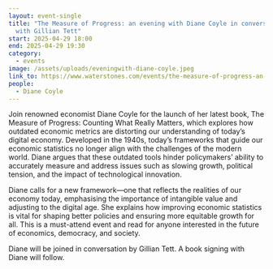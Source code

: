```yaml
---
layout: event-single
title: "The Measure of Progress: an evening with Diane Coyle in conversation
  with Gillian Tett"
start: 2025-04-29 18:00
end: 2025-04-29 19:30
category:
  - events
image: /assets/uploads/eveningwith-diane-coyle.jpeg
link_to: https://www.waterstones.com/events/the-measure-of-progress-an-evening-with-diane-coyle/cambridge
people:
  - Diane Coyle
---
```

Join renowned economist Diane Coyle for the launch of her latest book, The Measure of Progress: Counting What Really Matters, which explores how outdated economic metrics are distorting our understanding of today’s digital economy. Developed in the 1940s, today’s frameworks that guide our economic statistics no longer align with the challenges of the modern world. Diane argues that these outdated tools hinder policymakers’ ability to accurately measure and address issues such as slowing growth, political tension, and the impact of technological innovation.

Diane calls for a new framework—one that reflects the realities of our economy today, emphasising the importance of intangible value and adjusting to the digital age. She explains how improving economic statistics is vital for shaping better policies and ensuring more equitable growth for all. This is a must-attend event and read for anyone interested in the future of economics, democracy, and society.

Diane will be joined in conversation by Gillian Tett. A book signing with Diane will follow.